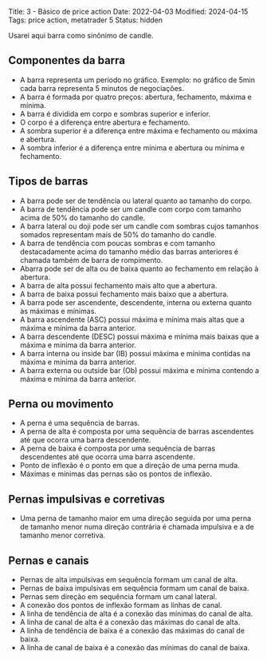 Title: 3 - Básico de price action
Date: 2022-04-03
Modified: 2024-04-15
Tags: price action, metatrader 5
Status: hidden


Usarei aqui barra como sinônimo de candle.  

## Componentes da barra

* A barra representa um período no gráfico. Exemplo: no gráfico de 5min cada barra representa 5 minutos de negociações.
* A barra é formada por quatro preços: abertura, fechamento, máxima e mínima.  
* A barra é dividida em corpo e sombras superior e inferior.  
* O corpo é a diferença entre abertura e fechamento.  
* A sombra superior é a diferença entre máxima e fechamento ou máxima e abertura.  
* A sombra inferior é a diferença entre mínima e abertura ou mínima e fechamento.  

## Tipos de barras

* A barra pode ser de tendência ou lateral quanto ao tamanho do corpo.  
* A barra de tendência pode ser um candle com corpo com tamanho acima de 50% do tamanho do candle.
* A barra lateral ou doji pode ser um candle com sombras cujos tamanhos somados representam mais de 50% do tamanho do candle.  
* A barra de tendência com poucas sombras e com tamanho destacadamente acima do tamanho médio das barras anteriores é chamada também de barra de rompimento.  
* Abarra pode ser de alta ou de baixa quanto ao fechamento em relação à abertura.
* A barra de alta possui fechamento mais alto que a abertura.
* A barra de baixa possui fechamento mais baixo que a abertura.
* A barra pode ser ascendente, descendente, interna ou externa quanto às máximas e mínimas.
* A barra ascendente (ASC) possui máxima e mínima mais altas que a máxima e mínima da barra anterior.
* A barra descendente (DESC) possui máxima e mínima mais baixas que a máxima e mínima da barra anterior.
* A barra interna ou inside bar (IB) possui máxima e mínima contidas na máxima e mínima da barra anterior.
* A barra externa ou outside bar (Ob) possui máxima e mínima contendo a máxima e mínima da barra anterior.

## Perna ou movimento

* A perna é uma sequência de barras.
* A perna de alta é composta por uma sequência de barras ascendentes até que ocorra uma barra descendente.
* A perna de baixa é composta por uma sequência de barras descendentes até que ocorra uma barra ascendente.
* Ponto de inflexão é o ponto em que a direção de uma perna muda.
* Máximas e mínimas das pernas são os pontos de inflexão.

## Pernas impulsivas e corretivas

* Uma perna de tamanho maior em uma direção seguida por uma perna de tamanho menor numa direção contrária é chamada impulsiva e a de tamanho menor corretiva.

## Pernas e canais

* Pernas de alta impulsivas em sequência formam um canal de alta.
* Pernas de baixa impulsivas em sequência formam um canal de baixa.
* Pernas sem direção em sequência formam um canal lateral.
* A conexão dos pontos de inflexão formam as linhas de canal.
* A linha de tendência de alta é a conexão das mínimas do canal de alta.
* A linha de canal de alta é a conexão das máximas do canal de alta.
* A linha de tendência de baixa é a conexão das máximas do canal de baixa.
* A linha de canal de baixa é a conexão das mínimas do canal de baixa.
